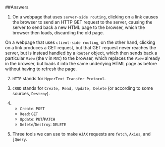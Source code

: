 ##Answers

1. On a webpage that uses `server-side routing`, clicking on a link causes the browser to send an HTTP GET request to the server, causing the server to send back a new HTML page to the browser, which the browser then loads, discarding the old page.

On a webpage that uses `client-side routing`, on the other hand, clicking on a link produces a GET request, but that GET request never reaches the server, but is instead handled by a `Router` object, which then sends back a particular `View` (the `V` in `MVC`) to the browser, which replaces the `View` already in the browser, but loads it into the same underlying HTML page as before without having to refresh the page.

2. `HTTP` stands for `HyperText Transfer Protocol`.

3. `CRUD` stands for `Create, Read, Update, Delete` (or according to some sources, `Destroy`).

4. 
    * `Create`: `POST`
    * `Read`: `GET`
    * `Update`: `PUT`/`PATCH`
    * `Delete`/`Destroy`: `DELETE`

5. Three tools we can use to make `AJAX` requests are `fetch`, `Axios`, and `jQuery`.
